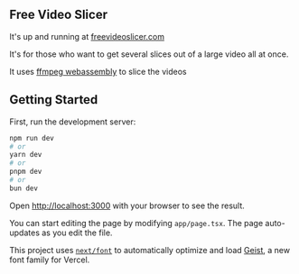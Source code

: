 ## Free Video Slicer

It's up and running at [freevideoslicer.com](https://freevideoslicer.com)

It's for those who want to get several slices out of a large video all at once.

It uses [ffmpeg webassembly](https://github.com/ffmpegwasm/ffmpeg.wasm) to slice the videos

## Getting Started

First, run the development server:

```bash
npm run dev
# or
yarn dev
# or
pnpm dev
# or
bun dev
```

Open [http://localhost:3000](http://localhost:3000) with your browser to see the result.

You can start editing the page by modifying `app/page.tsx`. The page auto-updates as you edit the file.

This project uses [`next/font`](https://nextjs.org/docs/app/building-your-application/optimizing/fonts) to automatically optimize and load [Geist](https://vercel.com/font), a new font family for Vercel.
